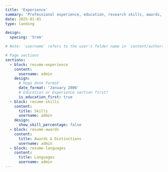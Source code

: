 ```yaml
---
title: 'Experience'
summary: 'Professional experience, education, research skills, awards, and language proficiency.'
date: 2025-01-01
type: landing

design:
  spacing: '5rem'

# Note: `username` refers to the user's folder name in `content/authors/`

# Page sections
sections:
  - block: resume-experience
    content:
      username: admin
    design:
      # Hugo date format
      date_format: 'January 2006'
      # Education or Experience section first?
      is_education_first: true
  - block: resume-skills
    content:
      title: Skills
      username: admin
    design:
      show_skill_percentage: false
  - block: resume-awards
    content:
      title: Awards & Distinctions
      username: admin
  - block: resume-languages
    content:
      title: Languages
      username: admin
---
```

